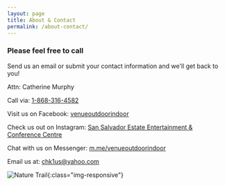 ```yaml
---
layout: page
title: About & Contact
permalink: /about-contact/
---
```


### Please feel free to call
Send us an email or submit your contact information and we'll get back to you!

Attn: Catherine Murphy

Call via:
[1-868-316-4582](tel:1-868-316-4582)

Visit us on Facebook:
[venueoutdoorindoor](https://www.facebook.com/venueoutdoorindoor/)

Check us out on Instagram:
[San Salvador Estate Entertainment & Conference Centre](https://www.instagram.com/explore/locations/534828582/san-salvador-estate-entertainment-and-conference-centre/?hl=en)

Chat with us on Messenger:
[m.me/venueoutdoorindoor](http://m.me/venueoutdoorindoor)

Email us at:
[chk1us@yahoo.com](mailto:chk1us@yahoo.com)

![Nature Trail](https://lh3.googleusercontent.com/TcowAoDZoBDPJD0uOgSHJdl9xx9jha5mlH8IA2nTEiT5K-RY_KNObK2FsGLuQDvG-8CHJWqFy1atg6tSIHe-yERHdTNmf0lxOVPg-KYlzaLiUVdqGfRcJQO3a8ujGaQaSZjY3j97rU2jJ0oadI0z-OBSTVewydhyXKn0nfGMH2xTVBrT_-XlHPZ9e7Y2WHL3RdY4KBUtXo0JJJsi-pgLPzYLmVucWL7bI4s5KVmbd7suU-nHevQu8QyelzKeHK4tNK8F_OmEyE9TO-LriXFesZ5horgnQPzv4TiFfgnHTRQlBvc_1CpktWQaeFJBEleHSBOplHj7H8AeehgvI6z5KuXlGI_AEzMGsZ0qpA1TC934YEV5GyKn2yr4ERIAzg8cedarZbqDIH5jE-jUKqlU_vG-DCmudqvoJlNADS6vPYocHCoAt1oEqMAN_CDlMLreMvoNrgyKr1Ekr_EbGH-MT3Qz1LM2JzzILTcJXuo9jQjIJMnf1ehB-IaVteerHUZoGGxZdTEZdkFGgxLv9ElleZ03OKjbhbaCwejcqpWo40DAV2VeNgPRKPoHgp_K6h9SEpFk18v2UX5AJ0VEwkNisFTEVdDLVIf_VX-Zr6rj3x2LiysVO2n32tv_2ps9bMTpTMr7Q-TRcF338u0BFY2a6pomE1gvCJXPEqUw_PNieXk-zDOjQAefBok=w580-h773-no){:class="img-responsive"}